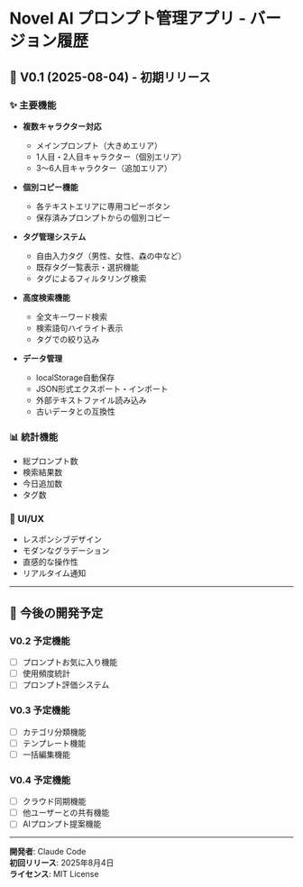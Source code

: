 # Novel AI プロンプト管理アプリ - バージョン履歴

## 🎯 V0.1 (2025-08-04) - 初期リリース

### ✨ 主要機能
- **複数キャラクター対応**
  - メインプロンプト（大きめエリア）
  - 1人目・2人目キャラクター（個別エリア）
  - 3〜6人目キャラクター（追加エリア）

- **個別コピー機能**
  - 各テキストエリアに専用コピーボタン
  - 保存済みプロンプトからの個別コピー

- **タグ管理システム**
  - 自由入力タグ（男性、女性、森の中など）
  - 既存タグ一覧表示・選択機能
  - タグによるフィルタリング検索

- **高度検索機能**
  - 全文キーワード検索
  - 検索語句ハイライト表示
  - タグでの絞り込み

- **データ管理**
  - localStorage自動保存
  - JSON形式エクスポート・インポート
  - 外部テキストファイル読み込み
  - 古いデータとの互換性

### 📊 統計機能
- 総プロンプト数
- 検索結果数
- 今日追加数
- タグ数

### 🎨 UI/UX
- レスポンシブデザイン
- モダンなグラデーション
- 直感的な操作性
- リアルタイム通知

---

## 🔮 今後の開発予定

### V0.2 予定機能
- [ ] プロンプトお気に入り機能
- [ ] 使用頻度統計
- [ ] プロンプト評価システム

### V0.3 予定機能
- [ ] カテゴリ分類機能
- [ ] テンプレート機能
- [ ] 一括編集機能

### V0.4 予定機能
- [ ] クラウド同期機能
- [ ] 他ユーザーとの共有機能
- [ ] AIプロンプト提案機能

---

**開発者**: Claude Code  
**初回リリース**: 2025年8月4日  
**ライセンス**: MIT License